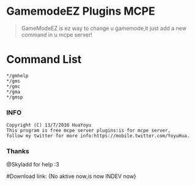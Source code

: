 # GamemodeEZ Plugins MCPE
>GameModeEZ is ez way to change u gamemode,it just add a new command in u mcpe server!

#  **Command List**
```
*/gmhelp
*/gms
*/gmc
*/gma
*/gmsp
```

### INFO
```
Copyright (C) 13/7/2016 HuaYoyu
This program is free mcpe server plugins:is for mcpe server,
follow my twitter for more info:https://mobile.twitter.com/YoyuHua.
```
### Thanks
@Skyladd for help :3

#Download
link: {No aktive now,is now INDEV now}
